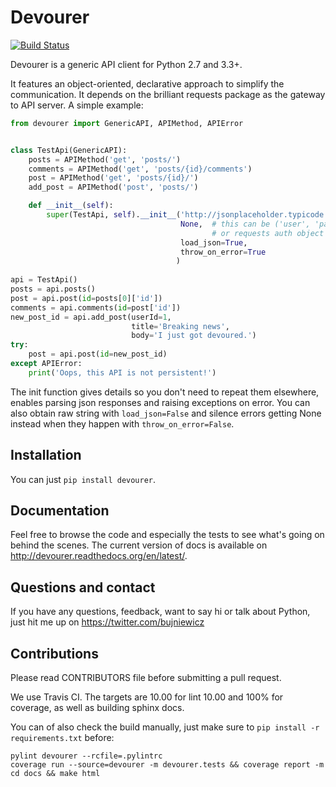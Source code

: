 Devourer
========

[![Build Status](https://travis-ci.org/bonnierpolska/devourer.svg)](https://travis-ci.org/bonnierpolska/devourer)

Devourer is a generic API client for Python 2.7 and 3.3+.

It features an object-oriented, declarative approach to simplify the communication.
It depends on the brilliant requests package as the gateway to API server. A simple example:

```python
from devourer import GenericAPI, APIMethod, APIError


class TestApi(GenericAPI):
    posts = APIMethod('get', 'posts/')
    comments = APIMethod('get', 'posts/{id}/comments')
    post = APIMethod('get', 'posts/{id}/')
    add_post = APIMethod('post', 'posts/')

    def __init__(self):
        super(TestApi, self).__init__('http://jsonplaceholder.typicode.com/',
                                      None,  # this can be ('user', 'password')
                                             # or requests auth object
                                      load_json=True,
                                      throw_on_error=True
                                     )
                                     
api = TestApi()
posts = api.posts()
post = api.post(id=posts[0]['id'])
comments = api.comments(id=post['id'])
new_post_id = api.add_post(userId=1,
                           title='Breaking news',
                           body='I just got devoured.')
try:
    post = api.post(id=new_post_id)
except APIError:
    print('Oops, this API is not persistent!')
```

The init function gives details so you don't need to repeat them elsewhere, enables parsing json responses and
raising exceptions on error. You can also obtain raw string with `load_json=False` and silence errors getting
None instead when they happen with `throw_on_error=False`.

Installation
------------
You can just `pip install devourer`.

Documentation
-------------

Feel free to browse the code and especially the tests to see what's going on behind the scenes.
The current version of docs is available on http://devourer.readthedocs.org/en/latest/.

Questions and contact
---------------------

If you have any questions, feedback, want to say hi or talk about Python, just hit me up on
https://twitter.com/bujniewicz

Contributions
-------------

Please read CONTRIBUTORS file before submitting a pull request.

We use Travis CI. The targets are 10.00 for lint 10.00 and 100% for coverage, as well as building sphinx docs.

You can of also check the build manually, just make sure to `pip install -r requirements.txt` before:

```
pylint devourer --rcfile=.pylintrc
coverage run --source=devourer -m devourer.tests && coverage report -m
cd docs && make html
```